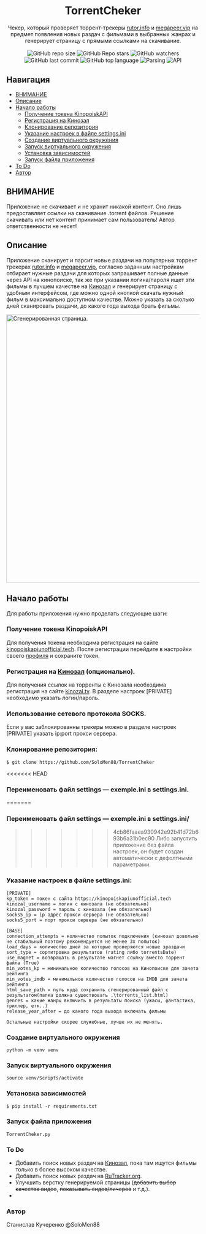 <div align="center">
  <h1>TorrentCheker</h1>
  <p>Чекер, который проверяет торрент-трекеры <a href="https://rutor.info/">rutor.info</a> и <a href="https://megapeer.vip/">megapeer.vip</a> на предмет появления новых раздач с фильмами в выбранных жанрах и генерирует страницу с прямыми ссылками на скачивание.</p>

  <img align="center" src="https://img.shields.io/github/repo-size/SoloMen88/TorrentCheker" alt="GitHub repo size">
  <img align="center" src="https://img.shields.io/github/stars/SoloMen88/TorrentCheker.svg?style=social&label=Stars&style=plastic" alt="GitHub Repo stars">
  <img align="center" src="https://img.shields.io/github/watchers/SoloMen88/TorrentCheker.svg?style=social&label=Watch&style=plastic" alt="GitHub watchers">
  <img align="center" src="https://img.shields.io/github/last-commit/SoloMen88/TorrentCheker.svg?style=social&label=Last commit&style=plastic" alt="GitHub last commit">
  <img align="center" src="https://img.shields.io/github/languages/top/SoloMen88/TorrentCheker" alt="GitHub top language">
  <img align="center" src="https://img.shields.io/badge/BS4-4179E0?style=social&label=Parsing&style=plastic" alt="Parsing">
  <img align="center" src="https://img.shields.io/badge/openapi-4179E0?style=social&label=API&style=plastic" alt="API">
</div>

## Навигация
* [ВНИМАНИЕ](#ВНИМАНИЕ)
* [Описание](#описание)
* [Начало работы](#начало-работы)
  * [Получение токена KinopoiskAPI](#получение-токена-kinopoiskapi)
  * [Регистрация на Кинозал](#регистрация-на-кинозал)
  * [Клонирование репозитория](#клонирование-репозитория)
  * [Указание настроек в файле settings.ini](#указание-настроек-в-файле-settings.ini)
  * [Создание виртуального окружения](#создание-виртуального-окружения)
  * [Запуск виртуального окружения](#запуск-виртуального-окружения)
  * [Установка зависимостей](#установка-зависимостей)
  * [Запуск файла приложения](#запуск-файла-приложения)
* [To Do](#to-do)
* [Автор](#автор)


## ВНИМАНИЕ
Приложение не скачивает и не хранит никакой контент. Оно лишь предоставляет ссылки на скачивание .torrent файлов. Решение скачивать или нет контент принимает сам пользователь! Автор ответственности не несет!

## Описание 

Приложение сканирует и парсит новые раздачи на популярных торрент трекерах <a href="https://rutor.info/">rutor.info</a> и <a href="https://megapeer.vip/">megapeer.vip</a>, согласно заданным настройкам отбирает нужные раздачи для которых запрашивает полные данные через API на кинопоиске, так же при указании логина/пароля ищет эти фильмы в лучшем качестве на <a href="https://kinozal.tv/">Кинозал</a> и генерирует страницу с удобным интерфейсом, где можно одной кнопкой скачать нужный фильм в максимально доступном качестве. Можно указать за сколько дней сканировать раздачи, до какого года выхода брать фильмы.

<img align="center" src="https://i.imgur.com/nqywd99.png" width="600" height="700" alt="Сгенерированная страница.">

## Начало работы
Для работы приложения нужно проделать следующие шаги:

### Получение токена KinopoiskAPI
Для получения токена необходима регистрация на сайте
<a href="https://kinopoiskapiunofficial.tech/signup">kinopoiskapiunofficial.tech</a>.
После регистрации перейдите в настройки своего <a href="https://kinopoiskapiunofficial.tech/profile">профиля</a> и сохраните токен.

### Регистрация на <a href="https://kinozal.tv/">Кинозал</a> (опционально).
Для получения ссылок на торренты с Кинозала необходима регистрация на сайте
<a href="https://kinozal.tv/signup.php">kinozal.tv</a>.
В разделе настроек [PRIVATE] необходимо указать логин/пароль.

### Использование сетевого протокола SOCKS.
Если у вас заблокированны трекеры можно в разделе настроек [PRIVATE] указать ip:port прокси сервера.

### Клонирование репозитория:
```
$ git clone https://github.com/SoloMen88/TorrentCheker
```
<<<<<<< HEAD
### Переименовать файл settings — exemple.ini в settings.ini.
=======
### Переименовать файл settings — exemple.ini в settings.ini/
>>>>>>> 4cb86faaea930942e92b41d72b693b6a31b0ec90
Либо запустить приложение без файла настроек, он будет создан автоматически с дефолтными параметрами.

### Указание настроек в файле settings.ini:
```
[PRIVATE]
kp_token = токен с сайта https://kinopoiskapiunofficial.tech
kinozal_username = логин с кинозала (не обязательно)
kinozal_password = пароль с кинозала (не обязательно)
socks5_ip = ip адрес прокси сервера (не обязательно)
socks5_port = порт прокси сервера (не обязательно)

[BASE]
connection_attempts = количество попыток подключения (кинозал довольно не стабильный поэтому рекомендуется не менее 3х попыток)
load_days = количество дней за которые проверяются новые зраздачи
sort_type = сортитровка результатов (rating либо torrentsDate)
use_magnet = возвращать в результате магнет ссылку вместо торрент файла (True)
min_votes_kp = минимальное количество голосов на Кинопоиске для зачета рейтинга
min_votes_imdb = минимальное количество голосов на IMDB для зачета рейтинга
html_save_path = путь куда сохранить сгенерированный файл с результатом(папка должна существовать .\torrents_list.html)
genres = какие жанры включить в результаты поиска (ужасы, фантастика, триллер, етк..)
release_year_after = до какого года выхода включать фильмы

Остальные настройки скорее служебные, лучше их не менять.
```
### Создание виртуального окружения
```
python -m venv venv
```
### Запуск виртуального окружения
```
source venv/Scripts/activate
```
### Установка зависимостей
```
$ pip install -r requirements.txt
```
### Запуск файла приложения
```
TorrentCheker.py
```

### To Do
* Добавить поиск новых раздач на <a href="https://kinozal.tv/">Кинозал</a>, пока там ищутся фильмы только в более высоком качестве.
* Добавить поиск новых раздач на <a href="https://rutracker.org/">RuTracker.org</a>.
* Улучшить верстку генерируемой страницы (~~добавить выбор качества видео~~, ~~показывать сидов/личеров~~ и т.д.).
* 

### Автор
Станислав Кучеренко @SoloMen88
